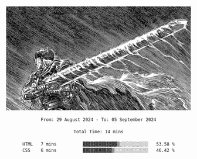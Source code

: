 <!-- Profile image -->
<p align="center">
 <img src="assets/bpD2ohb.png" width="1080px">
</p>
<!-- Profile image end -->

<div align="center">
<!--START_SECTION:waka-->

```txt
From: 29 August 2024 - To: 05 September 2024

Total Time: 14 mins

HTML   7 mins          ▓▓▓▓▓▓▓▓▓▓▓▓▓▒░░░░░░░░░░░   53.58 %
CSS    6 mins          ▓▓▓▓▓▓▓▓▓▓▓▒░░░░░░░░░░░░░   46.42 %
```

<!--END_SECTION:waka-->
</div>

